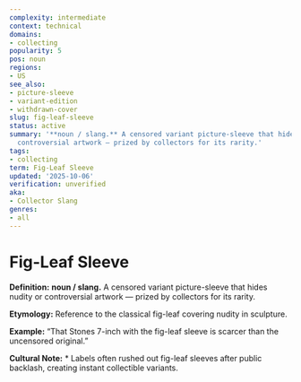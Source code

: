 ```yaml
---
complexity: intermediate
context: technical
domains:
- collecting
popularity: 5
pos: noun
regions:
- US
see_also:
- picture-sleeve
- variant-edition
- withdrawn-cover
slug: fig-leaf-sleeve
status: active
summary: '**noun / slang.** A censored variant picture-sleeve that hides nudity or
  controversial artwork — prized by collectors for its rarity.'
tags:
- collecting
term: Fig-Leaf Sleeve
updated: '2025-10-06'
verification: unverified
aka:
- Collector Slang
genres:
- all
---
```


# Fig-Leaf Sleeve

**Definition:** **noun / slang.** A censored variant picture-sleeve that hides nudity or controversial artwork — prized by collectors for its rarity.

**Etymology:** Reference to the classical fig-leaf covering nudity in sculpture.

**Example:** “That Stones 7-inch with the fig-leaf sleeve is scarcer than the uncensored original.”

**Cultural Note:** * Labels often rushed out fig-leaf sleeves after public backlash, creating instant collectible variants.

